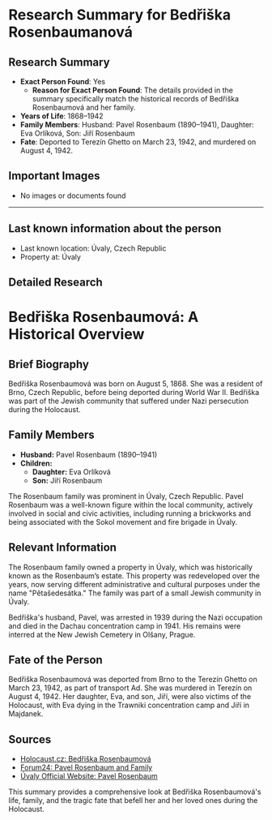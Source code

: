 # Research Summary for Bedřiška Rosenbaumanová

## Research Summary
- **Exact Person Found**: Yes
  - **Reason for Exact Person Found**: The details provided in the summary specifically match the historical records of Bedřiška Rosenbaumová and her family.
- **Years of Life**: 1868–1942
- **Family Members**: Husband: Pavel Rosenbaum (1890–1941), Daughter: Eva Orlíková, Son: Jiří Rosenbaum
- **Fate**: Deported to Terezín Ghetto on March 23, 1942, and murdered on August 4, 1942.

## Important Images
- No images or documents found

---

## Last known information about the person
- Last known location: Úvaly, Czech Republic
- Property at: Úvaly 

## Detailed Research
# Bedřiška Rosenbaumová: A Historical Overview

## Brief Biography
Bedřiška Rosenbaumová was born on August 5, 1868. She was a resident of Brno, Czech Republic, before being deported during World War II. Bedřiška was part of the Jewish community that suffered under Nazi persecution during the Holocaust.

## Family Members
- **Husband:** Pavel Rosenbaum (1890–1941)
- **Children:**
  - **Daughter:** Eva Orlíková
  - **Son:** Jiří Rosenbaum

The Rosenbaum family was prominent in Úvaly, Czech Republic. Pavel Rosenbaum was a well-known figure within the local community, actively involved in social and civic activities, including running a brickworks and being associated with the Sokol movement and fire brigade in Úvaly.

## Relevant Information
The Rosenbaum family owned a property in Úvaly, which was historically known as the Rosenbaum’s estate. This property was redeveloped over the years, now serving different administrative and cultural purposes under the name "Pětašedesátka." The family was part of a small Jewish community in Úvaly.

Bedřiška's husband, Pavel, was arrested in 1939 during the Nazi occupation and died in the Dachau concentration camp in 1941. His remains were interred at the New Jewish Cemetery in Olšany, Prague. 

## Fate of the Person
Bedřiška Rosenbaumová was deported from Brno to the Terezín Ghetto on March 23, 1942, as part of transport Ad. She was murdered in Terezín on August 4, 1942. Her daughter, Eva, and son, Jiří, were also victims of the Holocaust, with Eva dying in the Trawniki concentration camp and Jiří in Majdanek.

## Sources
- [Holocaust.cz: Bedřiška Rosenbaumová](https://www.holocaust.cz/en/database-of-victims/victim/118485-bedriska-rosenbaumova/)
- [Forum24: Pavel Rosenbaum and Family](https://www.forum24.cz/pavel-rosenbaum-%E2%80%A01941-z-uval-a-jeho-po-80-letech-nalezeny-hrob)
- [Úvaly Official Website: Pavel Rosenbaum](https://www.uvaly.cz/pavel-rosenbaum-statkar-z-uval/)

This summary provides a comprehensive look at Bedřiška Rosenbaumová's life, family, and the tragic fate that befell her and her loved ones during the Holocaust.
